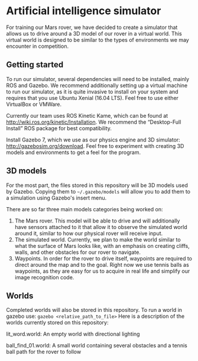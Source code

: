 # Artificial intelligence simulator
For training our Mars rover, we have decided to create a simulator that allows us to drive around a 3D model of our rover in a virtual world. This virtual world is designed to be similar to the types of environments we may encounter in competition.

## Getting started
To run our simulator, several dependencies will need to be installed, mainly ROS and Gazebo. We recommend additionally setting up a virtual machine to run our simulator, as it is quite invasive to install on your system and requires that you use Ubuntu Xenial (16.04 LTS). Feel free to use either VirtualBox or VMWare.

Currently our team uses ROS Kinetic Kame, which can be found at http://wiki.ros.org/kinetic/Installation. We recommend the “Desktop-Full Install” ROS package for best compatibility.

Install Gazebo 7, which we use as our physics engine and 3D simulator: http://gazebosim.org/download. Feel free to experiment with creating 3D models and
environments to get a feel for the program.

## 3D models
For the most part, the files stored in this repository will be 3D models used by Gazebo. Copying them to `~/.gazebo/models` will allow you to add them to a simulation using Gazebo's insert menu.

There are so far three main models categories being worked on:
1. The Mars rover. This model will be able to drive and will additionally have sensors attached to it that allow it to observe the simulated world around it, similar to how our physical rover will receive input.
2. The simulated world. Currently, we plan to make the world similar to what the surface of Mars looks like, with an emphasis on creating cliffs, walls, and other obstacles for our rover to navigate.
3. Waypoints. In order for the rover to drive itself, waypoints are required to direct around the map and to the goal. Right now we use tennis balls as waypoints, as they are easy for us to acquire in real life and simplify our image recognition code.

## Worlds
Completed worlds will also be stored in this repository. To run a world in gazebo use: `gazebo <relative_path_to_file>`
Here is a description of the worlds currently stored on this repository:

lit_word.world: An empty world with directional lighting

ball_find_01.world: A small world containing several obstacles and a tennis ball path for the rover to follow
